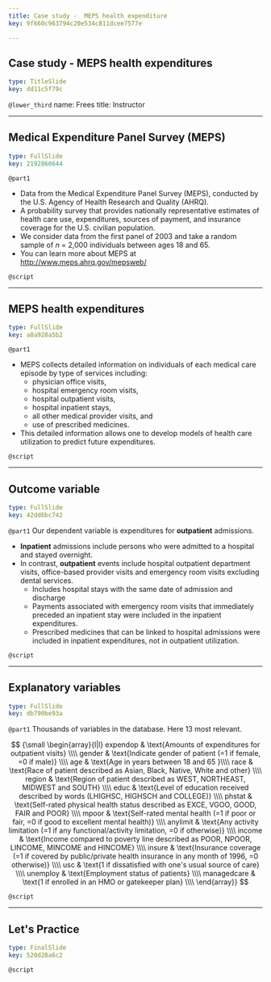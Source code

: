 ```yaml
---
title: Case study -  MEPS health expenditure
key: 9f660c963794c20e534c811dcee7577e

---
```

## Case study - MEPS health expenditures

```yaml
type: TitleSlide
key: dd11c5f79c
```





`@lower_third`
name: Frees
title: Instructor




---
## Medical Expenditure Panel Survey (MEPS)

```yaml
type: FullSlide
key: 2192860644
```

`@part1`
- Data from the Medical Expenditure Panel Survey (MEPS), conducted by the U.S. Agency of Health Research and Quality (AHRQ).
- A probability survey that provides nationally representative estimates of health care use, expenditures, sources of payment, and insurance coverage for the U.S. civilian population.
- We consider data from the first panel of 2003 and take a random sample of *n* = 2,000 individuals between ages 18 and 65.
- You can learn more about MEPS at http://www.meps.ahrq.gov/mepsweb/





`@script`




---
## MEPS health expenditures

```yaml
type: FullSlide
key: a8a928a5b2
```

`@part1`
- MEPS collects detailed information on individuals of each medical care episode by type of services including:
    - physician office visits,
    - hospital emergency room visits,
    - hospital outpatient visits,
    - hospital inpatient stays,
    - all other medical provider visits, and
    - use of prescribed medicines.
- This detailed information allows one to develop models of health care utilization to predict future expenditures.





`@script`




---
## Outcome variable

```yaml
type: FullSlide
key: 42dd6bc742
```

`@part1`
Our dependent variable is expenditures for **outpatient** admissions.

- **Inpatient** admissions include persons who were admitted to a hospital and stayed overnight.
- In contrast, **outpatient** events include hospital outpatient department visits, office-based provider visits and emergency room visits excluding dental services.
    - Includes hospital stays with the same date of admission and discharge
    - Payments associated with emergency room visits that immediately preceded an inpatient stay were included in the inpatient expenditures.
    - Prescribed medicines that can be linked to hospital admissions were included in inpatient expenditures, not in outpatient utilization.





`@script`




---
## Explanatory variables

```yaml
type: FullSlide
key: db790be93a
```

`@part1`
Thousands of variables in the database. Here 13 most relevant.

$$
{\small \begin{array}{l|l}
expendop    & \text{Amounts of expenditures for outpatient visits} \\\\
gender      & \text{Indicate gender of patient (=1 if female, =0 if male)} \\\\
age         & \text{Age in years between 18 and 65 }\\\\
race        & \text{Race of patient described as Asian, Black, Native, White and other} \\\\
region      & \text{Region of patient described as WEST, NORTHEAST, MIDWEST and SOUTH} \\\\
educ        & \text{Level of education received described by words (LHIGHSC, HIGHSCH and COLLEGE)} \\\\
phstat      & \text{Self-rated physical health status described as EXCE, VGOO, GOOD, FAIR and POOR} \\\\
mpoor       & \text{Self-rated mental health (=1 if poor or fair, =0 if good to excellent mental health)} \\\\
anylimit    & \text{Any activity limitation (=1 if any functional/activity limitation, =0 if otherwise)} \\\\
income      & \text{Income compared to poverty line described as POOR, NPOOR, LINCOME, MINCOME and HINCOME} \\\\
insure      & \text{Insurance coverage (=1 if covered by public/private health insurance in any month of 1996, =0 otherwise)} \\\\
usc         & \text{1 if dissatisfied with one's usual source of care} \\\\
unemploy    & \text{Employment status of patients} \\\\
managedcare & \text{1 if enrolled in an HMO or gatekeeper plan} \\\\
\end{array}}
$$





`@script`




---
## Let's Practice

```yaml
type: FinalSlide
key: 520d28a6c2
```






`@script`



